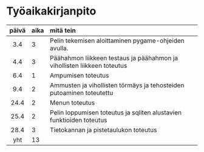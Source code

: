 # Työaikakirjanpito

| päivä | aika | mitä tein  |
| :----:|:-----| :-----|
| 3.4   | 3    | Pelin tekemisen aloittaminen pygame-ohjeiden avulla.|
| 4.4   | 3    | Päähahmon liikkeen testaus ja päähahmon ja vihollisten liikkeen toteutus|
| 6.4   | 1    | Ampumisen toteutus|
| 9.4   | 2    | Ammusten ja vihollisten törmäys ja tehosteiden putoaminen toteutettu|
| 24.4  | 2    | Menun toteutus|
| 25.4  | 2    | Pelin loppumisen toteutus ja sqliten alustavien funktioiden toteutus|
| 28.4  | 3    | Tietokannan ja pistetaulukon toteutus|
| yht   | 13   ||
